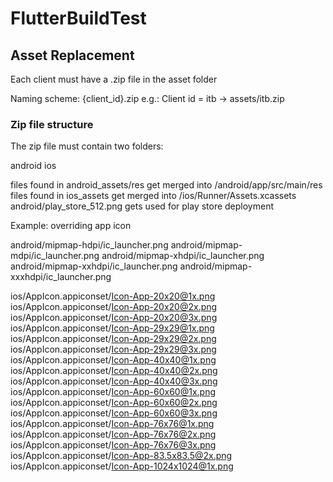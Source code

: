 # FlutterBuildTest

## Asset Replacement
Each client must have a .zip file in the asset folder

Naming scheme: {client_id}.zip
e.g.: Client id = itb -> assets/itb.zip


### Zip file structure

The zip file must contain two folders:

android
ios


files found in android_assets/res get merged into /android/app/src/main/res
files found in ios_assets get merged into /ios/Runner/Assets.xcassets
android/play_store_512.png gets used for play store deployment


Example: overriding app icon

android/mipmap-hdpi/ic_launcher.png
android/mipmap-mdpi/ic_launcher.png
android/mipmap-xhdpi/ic_launcher.png
android/mipmap-xxhdpi/ic_launcher.png
android/mipmap-xxxhdpi/ic_launcher.png

ios/AppIcon.appiconset/Icon-App-20x20@1x.png
ios/AppIcon.appiconset/Icon-App-20x20@2x.png
ios/AppIcon.appiconset/Icon-App-20x20@3x.png
ios/AppIcon.appiconset/Icon-App-29x29@1x.png
ios/AppIcon.appiconset/Icon-App-29x29@2x.png
ios/AppIcon.appiconset/Icon-App-29x29@3x.png
ios/AppIcon.appiconset/Icon-App-40x40@1x.png
ios/AppIcon.appiconset/Icon-App-40x40@2x.png
ios/AppIcon.appiconset/Icon-App-40x40@3x.png
ios/AppIcon.appiconset/Icon-App-60x60@1x.png
ios/AppIcon.appiconset/Icon-App-60x60@2x.png
ios/AppIcon.appiconset/Icon-App-60x60@3x.png
ios/AppIcon.appiconset/Icon-App-76x76@1x.png
ios/AppIcon.appiconset/Icon-App-76x76@2x.png
ios/AppIcon.appiconset/Icon-App-76x76@3x.png
ios/AppIcon.appiconset/Icon-App-83.5x83.5@2x.png
ios/AppIcon.appiconset/Icon-App-1024x1024@1x.png


